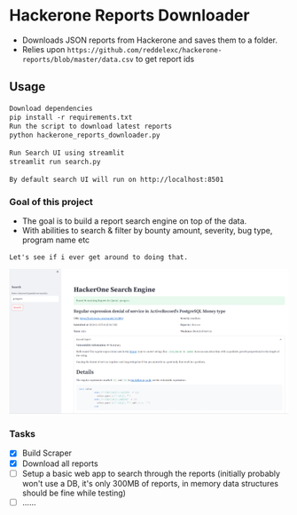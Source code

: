 # Hackerone Reports Downloader
- Downloads JSON reports from Hackerone and saves them to a folder.
- Relies upon `https://github.com/reddelexc/hackerone-reports/blob/master/data.csv` to get report ids

## Usage
```
Download dependencies
pip install -r requirements.txt
Run the script to download latest reports
python hackerone_reports_downloader.py

Run Search UI using streamlit
streamlit run search.py

By default search UI will run on http://localhost:8501
```

### Goal of this project
- The goal is to build a report search engine on top of the data. 
- With abilities to search & filter by bounty amount, severity, bug type, program name etc
```
Let's see if i ever get around to doing that.
```

![Screenshot](docs/img/screenshot.png)


### Tasks
- [X] Build Scraper
- [X] Download all reports
- [ ] Setup a basic web app to search through the reports (initially probably won't use a DB, it's only 300MB of reports, in memory data structures should be fine while testing)
- [ ] ......